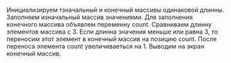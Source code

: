 Инициализируем тзначальный и конечный массивы одинаковой длинны. Заполняем изначальный массив значениями.
Для заполнения конечного массива объявлем переменну count.
Сравниваем длинну элементов массива с 3. 
Если длинна значения меньше или равна 3, то переносим этот элемент в конечный массив на позицию count. 
После переноса элемента count увеличиваеться на 1.
Выводим на экран конечный массив.
